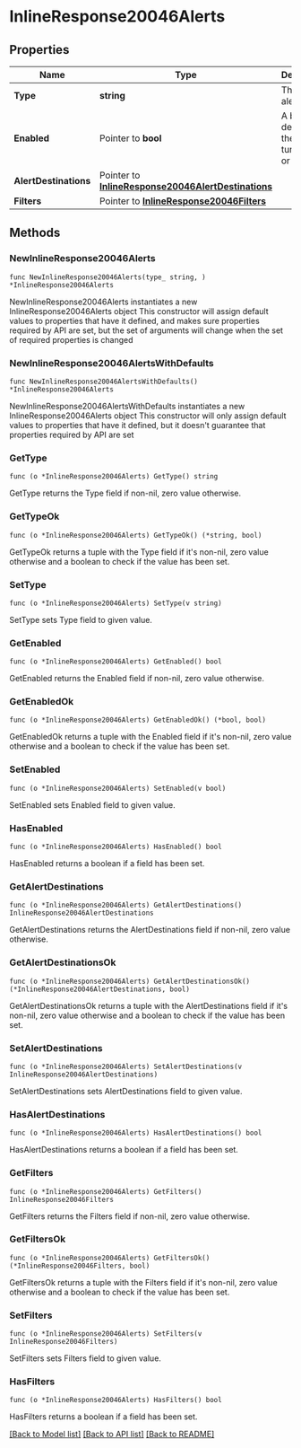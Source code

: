 # InlineResponse20046Alerts

## Properties

Name | Type | Description | Notes
------------ | ------------- | ------------- | -------------
**Type** | **string** | The type of alert | 
**Enabled** | Pointer to **bool** | A boolean depicting if the alert is turned on or off | [optional] 
**AlertDestinations** | Pointer to [**InlineResponse20046AlertDestinations**](InlineResponse20046AlertDestinations.md) |  | [optional] 
**Filters** | Pointer to [**InlineResponse20046Filters**](InlineResponse20046Filters.md) |  | [optional] 

## Methods

### NewInlineResponse20046Alerts

`func NewInlineResponse20046Alerts(type_ string, ) *InlineResponse20046Alerts`

NewInlineResponse20046Alerts instantiates a new InlineResponse20046Alerts object
This constructor will assign default values to properties that have it defined,
and makes sure properties required by API are set, but the set of arguments
will change when the set of required properties is changed

### NewInlineResponse20046AlertsWithDefaults

`func NewInlineResponse20046AlertsWithDefaults() *InlineResponse20046Alerts`

NewInlineResponse20046AlertsWithDefaults instantiates a new InlineResponse20046Alerts object
This constructor will only assign default values to properties that have it defined,
but it doesn't guarantee that properties required by API are set

### GetType

`func (o *InlineResponse20046Alerts) GetType() string`

GetType returns the Type field if non-nil, zero value otherwise.

### GetTypeOk

`func (o *InlineResponse20046Alerts) GetTypeOk() (*string, bool)`

GetTypeOk returns a tuple with the Type field if it's non-nil, zero value otherwise
and a boolean to check if the value has been set.

### SetType

`func (o *InlineResponse20046Alerts) SetType(v string)`

SetType sets Type field to given value.


### GetEnabled

`func (o *InlineResponse20046Alerts) GetEnabled() bool`

GetEnabled returns the Enabled field if non-nil, zero value otherwise.

### GetEnabledOk

`func (o *InlineResponse20046Alerts) GetEnabledOk() (*bool, bool)`

GetEnabledOk returns a tuple with the Enabled field if it's non-nil, zero value otherwise
and a boolean to check if the value has been set.

### SetEnabled

`func (o *InlineResponse20046Alerts) SetEnabled(v bool)`

SetEnabled sets Enabled field to given value.

### HasEnabled

`func (o *InlineResponse20046Alerts) HasEnabled() bool`

HasEnabled returns a boolean if a field has been set.

### GetAlertDestinations

`func (o *InlineResponse20046Alerts) GetAlertDestinations() InlineResponse20046AlertDestinations`

GetAlertDestinations returns the AlertDestinations field if non-nil, zero value otherwise.

### GetAlertDestinationsOk

`func (o *InlineResponse20046Alerts) GetAlertDestinationsOk() (*InlineResponse20046AlertDestinations, bool)`

GetAlertDestinationsOk returns a tuple with the AlertDestinations field if it's non-nil, zero value otherwise
and a boolean to check if the value has been set.

### SetAlertDestinations

`func (o *InlineResponse20046Alerts) SetAlertDestinations(v InlineResponse20046AlertDestinations)`

SetAlertDestinations sets AlertDestinations field to given value.

### HasAlertDestinations

`func (o *InlineResponse20046Alerts) HasAlertDestinations() bool`

HasAlertDestinations returns a boolean if a field has been set.

### GetFilters

`func (o *InlineResponse20046Alerts) GetFilters() InlineResponse20046Filters`

GetFilters returns the Filters field if non-nil, zero value otherwise.

### GetFiltersOk

`func (o *InlineResponse20046Alerts) GetFiltersOk() (*InlineResponse20046Filters, bool)`

GetFiltersOk returns a tuple with the Filters field if it's non-nil, zero value otherwise
and a boolean to check if the value has been set.

### SetFilters

`func (o *InlineResponse20046Alerts) SetFilters(v InlineResponse20046Filters)`

SetFilters sets Filters field to given value.

### HasFilters

`func (o *InlineResponse20046Alerts) HasFilters() bool`

HasFilters returns a boolean if a field has been set.


[[Back to Model list]](../README.md#documentation-for-models) [[Back to API list]](../README.md#documentation-for-api-endpoints) [[Back to README]](../README.md)


